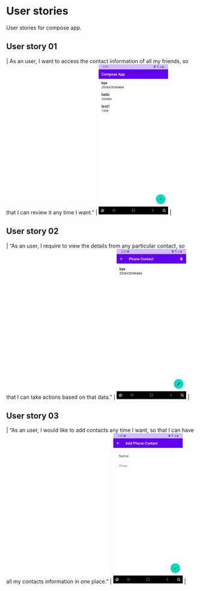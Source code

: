 User stories
=================

User stories for compose app.

User story 01
-----------

| As an user, I want to access the contact information of all my friends, so that I can review it
any time I want.” | ![phone contacts screen](./phoneContacts.jpeg "snap 1") |

User story 02
-----------

| “As an user, I require to view the details from any particular contact, so that I can take actions
based on that data.” | ![phone contact screen](./phoneContact.jpeg "snap 2")
|

User story 03
-----------

| “As an user, I would like to add contacts any time I want, so that I can have all my contacts
information in one place.” | ![add_phone contact screen](./addPhoneContact.jpeg "snap 3") |
